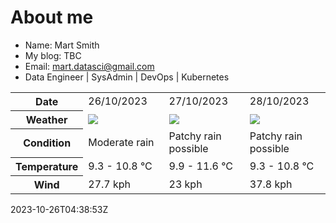 # About me

- Name: Mart Smith
- My blog: TBC
- Email: [mart.datasci@gmail.com](mailto:mart.datasci6@gmail.com)
- Data Engineer | SysAdmin | DevOps | Kubernetes


<table>
    <tr>
        <th>Date</th>
        <td>26/10/2023</td><td>27/10/2023</td><td>28/10/2023</td>
    </tr>
    <tr>
        <th>Weather</th>
        <td><img src="https://cdn.weatherapi.com/weather/64x64/day/302.png"/></td><td><img src="https://cdn.weatherapi.com/weather/64x64/day/176.png"/></td><td><img src="https://cdn.weatherapi.com/weather/64x64/day/176.png"/></td>
    </tr>
    <tr>
        <th>Condition</th>
        <td width="200px">Moderate rain</td><td width="200px">Patchy rain possible</td><td width="200px">Patchy rain possible</td>
    </tr>
    <tr>
        <th>Temperature</th>
        <td>9.3 -  10.8 °C</td><td>9.9 -  11.6 °C</td><td>9.3 -  10.8 °C</td>
    </tr>
    <tr>
        <th>Wind</th>
        <td>27.7 kph</td><td>23 kph</td><td>37.8 kph</td>
    </tr>
</table>


2023-10-26T04:38:53Z

